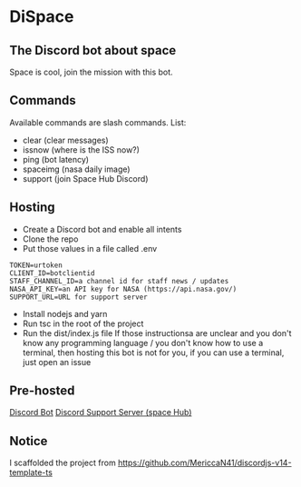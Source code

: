 # DiSpace 
## The Discord bot about space
Space is cool, join the mission with this bot.

## Commands
Available commands are slash commands. List:
- clear (clear messages)
- issnow (where is the ISS now?)
- ping (bot latency)
- spaceimg (nasa daily image)
- support (join Space Hub Discord)

## Hosting
- Create a Discord bot and enable all intents
- Clone the repo
- Put those values in a file called .env
```
TOKEN=urtoken
CLIENT_ID=botclientid
STAFF_CHANNEL_ID=a channel id for staff news / updates
NASA_API_KEY=an API key for NASA (https://api.nasa.gov/)
SUPPORT_URL=URL for support server
```
- Install nodejs and yarn
- Run tsc in the root of the project
- Run the dist/index.js file
If those instructionsa are unclear and you don't know any programming language / you don't know how to use a terminal, then hosting this bot is not for you, if you can use a terminal, just open an issue

## Pre-hosted
[Discord Bot](https://discord.com/oauth2/authorize?client_id=1043178767037775883&permissions=539089042752&scope=applications.commands%20bot)
[Discord Support Server (space Hub)](https://discord.gg/qZa94Rzymd)

## Notice
I scaffolded the project from https://github.com/MericcaN41/discordjs-v14-template-ts
